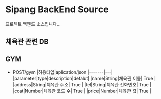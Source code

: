 # Sipang BackEnd Source 
프로젝트 백엔드 소스입니다...

## 체육관 관련 DB
GYM
------------------------
+ POST/gym
|허용타입|aplication/json
|-------|---|
|parameter|type|description|defalut|
|name|String|체육관 이름| True |
|address|String|체육관 주소| True |
|tel|String|체육관 전화번호| True |
|coat|Number|체육관 코드 수| True |
|price|Number|체육관 값| True | 